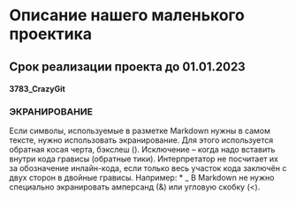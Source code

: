 # Описание нашего маленького проектика
## Срок реализации проекта до 01.01.2023

#### 3783_CrazyGit

### ЭКРАНИРОВАНИЕ
Если символы, используемые в разметке Markdown нужны в самом тексте, нужно использовать экранирование. Для этого используется обратная косая черта, бэкслеш (\).
Исключение – когда надо вставить внутри кода грависы (обратные тики). Интерпретатор не посчитает их за обозначение инлайн-кода, если только весь участок кода заключён с двух сторон в двойные грависы.
Например:
\*
\_
В Markdown не нужно специально экранировать амперсанд (&) или угловую скобку (<).
